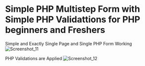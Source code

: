 # Simple PHP Multistep Form with Simple PHP Validattions for PHP beginners and Freshers

Simple and Exactly Single Page and Single PHP Form Working
![Screenshot_11](https://user-images.githubusercontent.com/91017111/181908436-05ba9a9a-80b7-4dcf-aea4-ec9ebdb4d051.png)

PHP Validations are Applied 
![Screenshot_12](https://user-images.githubusercontent.com/91017111/181908516-d57e685c-dff4-4806-a6e8-b8535f3396f5.png)

